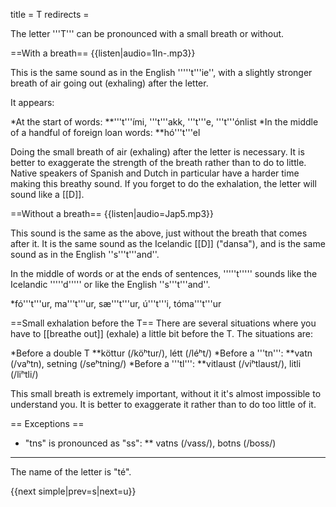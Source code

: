 title = T
redirects =
>>>>

The letter '''T''' can be pronounced with a small breath or without.

==With a breath==
{{listen|audio=1In-.mp3}}

This is the same sound as in the English '''''t'''ie'', with a slightly stronger breath of air going out (exhaling) after the letter.

It appears:

*At the start of words:
**'''t'''ími, '''t'''akk, '''t'''e, '''t'''ónlist
*In the middle of a handful of foreign loan words:
**hó'''t'''el

Doing the small breath of air (exhaling) after the letter is necessary. It is better to exaggerate the strength of the breath rather than to do to little. Native speakers of Spanish and Dutch in particular have a harder time making this breathy sound. If you forget to do the exhalation, the letter will sound like a [[D]].

==Without a breath==
{{listen|audio=Jap5.mp3}}


This sound is the same as the above, just without the breath that comes after it. It is the same sound as the Icelandic [[D]] ("dansa"), and is the same sound as in the English ''s'''t'''and''. 

In the middle of words or at the ends of sentences, '''''t''''' sounds like the Icelandic '''''d''''' or like the English ''s'''t'''and''.

*fó'''t'''ur, ma'''t'''ur, sæ'''t'''ur, ú'''t'''i, tóma'''t'''ur

==Small exhalation before the T==
There are several situations where you have to [[breathe out]] (exhale) a little bit before the T. The situations are:

*Before a double T
**köttur (/köʰtur/), létt (/léʰt/)
*Before a '''tn''':
**vatn (/vaʰtn), setning (/seʰtning/)
*Before a '''tl''':
**vitlaust (/viʰtlaust/), litli (/liʰtli/)

This small breath is extremely important, without it it's almost impossible to understand you. It is better to exaggerate it rather than to do too little of it.

== Exceptions ==

* "tns" is pronounced as "ss":
** vatns (/vass/), botns (/boss/)

---

The name of the letter is "té".

{{next simple|prev=s|next=u}}